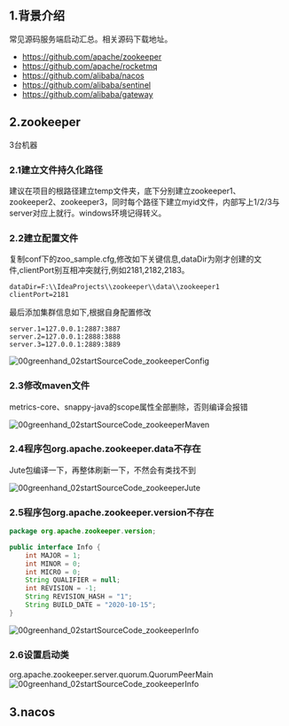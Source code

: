 
## 1.背景介绍
常见源码服务端启动汇总。相关源码下载地址。
* https://github.com/apache/zookeeper
* https://github.com/apache/rocketmq
* https://github.com/alibaba/nacos
* https://github.com/alibaba/sentinel
* https://github.com/alibaba/gateway
## 2.zookeeper
3台机器
### 2.1建立文件持久化路径
建议在项目的根路径建立temp文件夹，底下分别建立zookeeper1、zookeeper2、zookeeper3，同时每个路径下建立myid文件，内部写上1/2/3与server对应上就行。windows环境记得转义。
### 2.2建立配置文件
复制conf下的zoo_sample.cfg,修改如下关键信息,dataDir为刚才创建的文件,clientPort别互相冲突就行,例如2181,2182,2183。
```
dataDir=F:\\IdeaProjects\\zookeeper\\data\\zookeeper1
clientPort=2181
```
最后添加集群信息如下,根据自身配置修改
```
server.1=127.0.0.1:2887:3887
server.2=127.0.0.1:2888:3888
server.3=127.0.0.1:2889:3889
```
![00greenhand_02startSourceCode_zookeeperConfig](F:\git\SealBook\tools\pic\00greenhand_02startSourceCode_zookeeperConfig.png)

### 2.3修改maven文件

metrics-core、snappy-java的scope属性全部删除，否则编译会报错

![00greenhand_02startSourceCode_zookeeperMaven](F:\git\SealBook\tools\pic\00greenhand_02startSourceCode_zookeeperMaven.png)

### 2.4程序包org.apache.zookeeper.data不存在
Jute包编译一下，再整体刷新一下，不然会有类找不到

![00greenhand_02startSourceCode_zookeeperJute](F:\git\SealBook\tools\pic\00greenhand_02startSourceCode_zookeeperJute.png)

### 2.5程序包org.apache.zookeeper.version不存在

```java
package org.apache.zookeeper.version;

public interface Info {
    int MAJOR = 1;
    int MINOR = 0;
    int MICRO = 0;
    String QUALIFIER = null;
    int REVISION = -1;
    String REVISION_HASH = "1";
    String BUILD_DATE = "2020‐10‐15";
}
```

![00greenhand_02startSourceCode_zookeeperInfo](F:\git\SealBook\tools\pic\00greenhand_02startSourceCode_zookeeperInfo.png)

### 2.6设置启动类
org.apache.zookeeper.server.quorum.QuorumPeerMain
![00greenhand_02startSourceCode_zookeeperInfo](F:\git\SealBook\tools\pic\00greenhand_02startSourceCode_zookeeperInfo.png)

## 3.nacos
